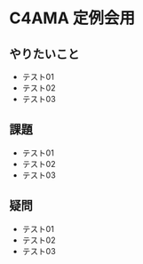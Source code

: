 # C4AMA 定例会用

## やりたいこと  
- テスト01
- テスト02
- テスト03

## 課題  
- テスト01
- テスト02
- テスト03

## 疑問  
- テスト01
- テスト02
- テスト03
